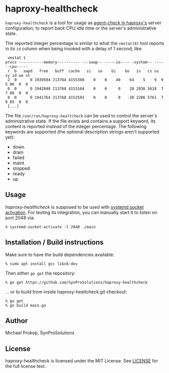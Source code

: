 # haproxy-healthcheck

`haproxy-healthcheck` is a tool for usage as [agent-check in haproxy's](https://cbonte.github.io/haproxy-dconv/2.0/configuration.html#5.2-agent-check) server configuration, to report back CPU idle time or the server's administrative state.

The reported integer percentage is similar to what the `vmstat(8)` tool reports in its `id` column when being invoked with a delay of 1 second, like:

     vmstat 1
    procs -----------memory---------- ---swap-- -----io---- -system-- ------cpu-----
     r  b   swpd   free   buff  cache   si   so    bi    bo   in   cs us sy id wa st
     2  0      0 1939504 213764 4155308    0    0    40    64    5    9  9  5 86  0  0
     0  0      0 1942048 213768 4153104    0    0     0    20 2036 5618  7  7 86  0  0
     0  0      0 1941764 213768 4152592    0    0     0    20 2206 5761  7  8 85  0  0
     [...]

The file `/var/run/haproxy-healtcheck` can be used to control the server's administrative state.
If the file exists and contains a support keyword, its content is reported *instead* of the integer percentage.
The following keywords are supported (the optional description strings aren't supported yet):

* down
* drain
* failed
* maint
* stopped
* ready
* up

## Usage

*haproxy-healthcheck* is supposed to be used with [systemd socket activation](https://vincent.bernat.ch/en/blog/2018-systemd-golang-socket-activation).
For testing its integration, you can manually start it to listen on port 2048 via:

    % systemd-socket-activate -l 2048 ./main

## Installation / Build instructions

Make sure to have the build dependencies available:

    % sudo apt install gcc libc6-dev

Then either `go get` the repository:

    % go get https://github.com/SynProSolutions/haproxy-healthcheck

... or to build from inside haproxy-healtcheck.git checkout:

    % go get
    % go build main.go

## Author

Michael Prokop, SynProSolutions

## License

haproxy-healthcheck is licensed under the MIT License.
See [LICENSE](https://github.com/SynProSolutions/haproxy-healthcheck/blob/master/LICENSE) for the full license text.